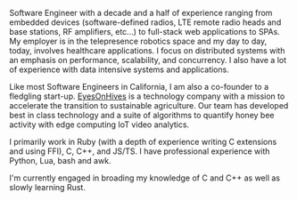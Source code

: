 Software Engineer with a decade and a half of experience ranging from embedded devices (software-defined radios, LTE remote radio heads and base stations, RF amplifiers, etc...) to full-stack web applications to SPAs. My employer is in the telepresence robotics space and my day to day, today, involves healthcare applications. I focus on distributed systems with an emphasis on performance, scalability, and concurrency. I also have a lot of experience with data intensive systems and applications.

Like most Software Engineers in California, I am also a co-founder to a fledgling start-up. [EyesOnHives](https://www.eyesonhives.com/) is a technology company with a mission to accelerate the transition to sustainable agriculture. Our team has developed best in class technology and a suite of algorithms to quantify honey bee activity with edge computing IoT video analytics.

I primarily work in Ruby (with a depth of experience writing C extensions and using FFI), C, C++, and JS/TS. I have professional experience with Python, Lua, bash and awk.

I'm currently engaged in broading my knowledge of C and C++ as well as slowly learning Rust.
